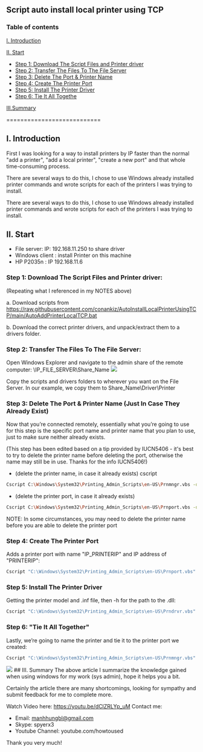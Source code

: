## Script auto install local printer using TCP

### Table of contents

[I. Introduction](#Modau)

[II. Start](#batdau)
- [Step 1: Download The Script Files and Printer driver](#step1)
- [Step 2: Transfer The Files To The File Server](#step2)
- [Step 3: Delete The Port & Printer Name](#step3)
- [Step 4: Create The Printer Port](#step4)
- [Step 5: Install The Printer Driver](#step5)
- [Step 6: Tie It All Togethe](#step6)

[III.Summary](#Tongket)

===========================
<a name="Modau"></a>
## I. Introduction
First I was looking for a way to install printers by IP faster than the normal "add a printer", "add a local printer", "create a new port" and that whole time-consuming process.

There are several ways to do this, I chose to use Windows already installed printer commands and wrote scripts for each of the printers I was trying to install.

There are several ways to do this, I chose to use Windows already installed printer commands and wrote scripts for each of the printers I was trying to install.
<a name="batdau"></a>
## II. Start
- File server: IP: 192.168.11.250 to share driver
- Windows client : install Printer on this machine
- HP P2035n : IP 192.168.11.6
<a name="step1"></a>
### Step 1: Download The Script Files and Printer driver:
(Repeating what I referenced in my NOTES above)

a. Download scripts from https://raw.githubusercontent.com/conankiz/AutoInstallLocalPrinterUsingTCP/main/AutoAddPrinterLocalTCP.bat

b. Download the correct printer drivers, and unpack/extract them to a drivers folder.
<a name="step2"></a>
### Step 2: Transfer The Files To The File Server:
Open Windows Explorer and navigate to the admin share of the remote computer: \\IP_FILE_SERVER\Share_Name
<img src="https://i.imgur.com/XbBogIO.png">

Copy the scripts and drivers folders to wherever you want on the File Server. In our example, we copy them to Share_Name\Driver\Printer
<a name="step3"></a>
### Step 3: Delete The Port & Printer Name (Just In Case They Already Exist)
Now that you’re connected remotely, essentially what you’re going to use for this step is the specific port name and printer name that you plan to use, just to make sure neither already exists.

(This step has been edited based on a tip provided by IUCN5406 - it's best to try to delete the printer name before deleting the port, otherwise the name may still be in use. Thanks for the info IUCN5406!)

- (delete the printer name, in case it already exists) cscript 
``` sh
Cscript C:\Windows\System32\Printing_Admin_Scripts\en-US\Prnmngr.vbs -d -p "HP_P2035n"
```
- (delete the printer port, in case it already exists) 
``` sh
Cscript C:\Windows\System32\Printing_Admin_Scripts\en-US\Prnport.vbs -d -r IP_192.168.11.6
```

NOTE: In some circumstances, you may need to delete the printer name before you are able to delete the printer port
<a name="step4"></a>
### Step 4: Create The Printer Port
Adds a printer port with name "IP_PRINTERIP" and IP address of "PRINTERIP":
``` sh
Cscript "C:\Windows\System32\Printing_Admin_Scripts\en-US\Prnport.vbs" -a -r 192.168.11.6 -h 192.168.11.6 -o raw -n 9100
```
<a name="step5"></a>
### Step 5: Install The Printer Driver
Getting the printer model and .inf file, then -h for the path to the .dll:
``` sh
Cscript "C:\Windows\System32\Printing_Admin_Scripts\en-US\Prndrvr.vbs" -a -m "HP LaserJet P2035n" -i "\\192.168.11.250\Source\Driver\Printer\ljP2035-gdi-pnp-win64-en\HP2030.INF" -h "\\192.168.11.250\Source\Driver\Printer\ljP2035-gdi-pnp-win64-en
```
<a name="step6"></a>
### Step 6: "Tie It All Together"
Lastly, we’re going to name the printer and tie it to the printer port we created:
``` sh
Cscript "C:\Windows\System32\Printing_Admin_Scripts\en-US\Prnmngr.vbs" -a -p "HP_P2035n" -m "HP LaserJet P2035n" -r 192.168.11.6
```
<img src="https://i.imgur.com/h2afYuP.png">
<a name="tongket"></a>
## III. Summary
The above article I summarize the knowledge gained when using windows for my work (sys admin), hope it helps you a bit.

Certainly the article there are many shortcomings, looking for sympathy and submit feedback for me to complete more.

Watch Video here: 
https://youtu.be/dClZRLYp_uM
Contact me:
- Email: manhhungbl@gmail.com
- Skype: spyerx3
- Youtube Channel: youtube.com/howtoused

Thank you very much!

